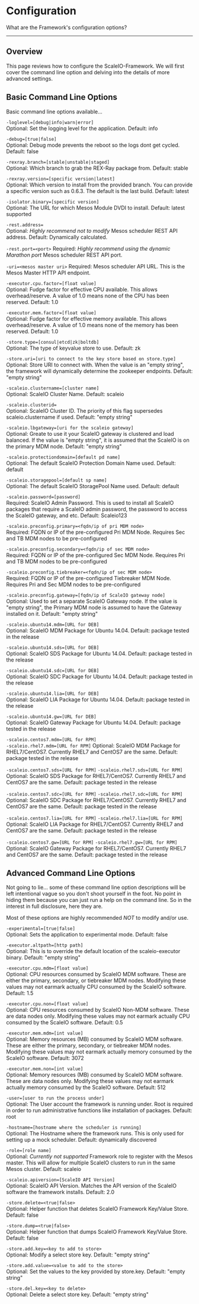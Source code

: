 # Configuration

What are the Framework's configuration options?

---

## Overview

This page reviews how to configure the ScaleIO-Framework. We will first cover the
command line option and delving into the details of more advanced settings.

## Basic Command Line Options

Basic command line options available...

`-loglevel=[debug|info|warn|error]`  
Optional: Set the logging level for the application. Default: info

`-debug=[true|false]`  
Optional: Debug mode prevents the reboot so the logs dont get cycled. Default: false

`-rexray.branch=[stable|unstable|staged]`  
Optional: Which branch to grab the REX-Ray package from. Default: stable

`-rexray.version=[specific version|latest]`  
Optional: Which version to install from the provided branch. You can provide a
specific version such as 0.6.3. The default is the last build. Default: latest

`-isolator.binary=[specific version]`  
Optional: The URL for which Mesos Module DVDI to install. Default: latest supported

`-rest.address=`  
Optional: *Highly recommend not to modify* Mesos scheduler REST API address.
Default: Dynamically calculated.

`-rest.port=<port>`
Required: *Highly recommend using the dynamic Marathon port* Mesos scheduler
REST API port.

`-uri=<mesos master uri>`
Required: Mesos scheduler API URL. This is the Mesos Master HTTP API endpoint.

`-executor.cpu.factor=[float value]`  
Optional: Fudge factor for effective CPU available. This allows overhead/reserve.
A value of 1.0 means none of the CPU has been reserved. Default: 1.0

`-executor.mem.factor=[float value]`  
Optional: Fudge factor for effective memory available. This allows overhead/reserve.
A value of 1.0 means none of the memory has been reserved. Default: 1.0

`-store.type=[consul|etcd|zk|boltdb]`  
Optional: The type of keyvalue store to use. Default: zk

`-store.uri=[uri to connect to the key store based on store.type]`  
Optional: Store URI to connect with. When the value is an "empty string", the
framework will dynamically determine the zookeeper endpoints.
Default: "empty string"

`-scaleio.clustername=[cluster name]`  
Optional: ScaleIO Cluster Name. Default: scaleio

`-scaleio.clusterid=`  
Optional: ScaleIO Cluster ID. The priority of this flag supersedes scaleio.clustername
if used. Default: "empty string"

`-scaleio.lbgateway=[uri for the scaleio gateway]`  
Optional: Greate to use it your ScaleIO gateway is clustered and load balanced.
If the value is "empty string", it is assumed that the ScaleIO is on the primary
MDM node. Default: "empty string"

`-scaleio.protectiondomain=[default pd name]`  
Optional: The default ScaleIO Protection Domain Name used. Default: default

`-scaleio.storagepool=[default sp name]`  
Optional: The default ScaleIO StoragePool Name used. Default: default

`-scaleio.password=[password]`  
Required: ScaleIO Admin Password. This is used to install all ScaleIO packages
that require a ScaleIO admin password, the password to access the ScaleIO gateway,
and etc. Default: Scaleio123

`-scaleio.preconfig.primary=<fqdn/ip of pri MDM node>`  
Required: FQDN or IP of the pre-configured Pri MDM Node. Requires Sec and TB MDM
nodes to be pre-configured

`-scaleio.preconfig.secondary=<fqdn/ip of sec MDM node>`  
Required: FQDN or IP of the pre-configured Sec MDM Node. Requires Pri and TB MDM
nodes to be pre-configured

`-scaleio.preconfig.tiebreaker=<fqdn/ip of sec MDM node>`  
Required: FQDN or IP of the pre-configured Tiebreaker MDM Node. Requires Pri and
Sec MDM nodes to be pre-configured

`-scaleio.preconfig.gateway=[fqdn/ip of ScaleIO gateway node]`  
Optional: Used to set a separate ScaleIO Gateway node. If the value is "empty string",
the Primary MDM node is assumed to have the Gateway installed on it.
Default: "empty string"

`-scaleio.ubuntu14.mdm=[URL for DEB]`  
Optional: ScaleIO MDM Package for Ubuntu 14.04. Default: package tested in the release

`-scaleio.ubuntu14.sds=[URL for DEB]`  
Optional: ScaleIO SDS Package for Ubuntu 14.04. Default: package tested in the release

`-scaleio.ubuntu14.sdc=[URL for DEB]`  
Optional: ScaleIO SDC Package for Ubuntu 14.04. Default: package tested in the release

`-scaleio.ubuntu14.lia=[URL for DEB]`  
Optional: ScaleIO LIA Package for Ubuntu 14.04. Default: package tested in the release

`-scaleio.ubuntu14.gw=[URL for DEB]`  
Optional: ScaleIO Gateway Package for Ubuntu 14.04. Default: package tested in the release

`-scaleio.centos7.mdm=[URL for RPM]`  
`-scaleio.rhel7.mdm=[URL for RPM]`
Optional: ScaleIO MDM Package for RHEL7/CentOS7. Currently RHEL7 and CentOS7 are the same.
Default: package tested in the release

`-scaleio.centos7.sds=[URL for RPM]`
`-scaleio.rhel7.sds=[URL for RPM]`
Optional: ScaleIO SDS Package for RHEL7/CentOS7. Currently RHEL7 and CentOS7 are the same.
Default: package tested in the release

`-scaleio.centos7.sdc=[URL for RPM]`
`-scaleio.rhel7.sdc=[URL for RPM]`
Optional: ScaleIO SDC Package for RHEL7/CentOS7. Currently RHEL7 and CentOS7 are the same.
Default: package tested in the release

`-scaleio.centos7.lia=[URL for RPM]`
`-scaleio.rhel7.lia=[URL for RPM]`
Optional: ScaleIO LIA Package for RHEL7/CentOS7. Currently RHEL7 and CentOS7 are the same.
Default: package tested in the release

`-scaleio.centos7.gw=[URL for RPM]`
`-scaleio.rhel7.gw=[URL for RPM]`
Optional: ScaleIO Gateway Package for RHEL7/CentOS7. Currently RHEL7 and CentOS7 are the same.
Default: package tested in the release

## Advanced Command Line Options

Not going to lie... some of these command line option descriptions will be left
intentional vague so you don't shoot yourself in the foot. No point in hiding them
because you can just run a help on the command line. So in the interest in full
disclosure, here they are.

Most of these options are highly recommended *NOT* to modify and/or use.

`-experimental=[true|false]`  
Optional: Sets the application to experimental mode. Default: false

`-executor.altpath=[http path]`  
Optional: This is to override the default location of the scaleio-executor binary.
Default: "empty string"

`-executor.cpu.mdm=[float value]`  
Optional: CPU resources consumed by ScaleIO MDM software.
These are either the primary, secondary, or tiebreaker MDM nodes. Modifying
these values may not earmark actually CPU consumed by the ScaleIO software. Default: 1.5

`-executor.cpu.non=[float value]`  
Optional: CPU resources consumed by ScaleIO Non-MDM software.
These are data nodes only. Modifying these values may not earmark actually CPU
consumed by the ScaleIO software. Default: 0.5

`-executor.mem.mdm=[int value]`  
Optional: Memory resources (MB) consumed by ScaleIO MDM software.
These are either the primary, secondary, or tiebreaker MDM nodes. Modifying
these values may not earmark actually memory consumed by the ScaleIO software.
Default: 3072

`-executor.mem.non=[int value]`  
Optional: Memory resources (MB) consumed by ScaleIO MDM software.
These are data nodes only. Modifying these values may not earmark actually memory
consumed by the ScaleIO software. Default: 512

`-user=[user to run the process under]`  
Optional: The User account the framework is running under. Root is required in
order to run administrative functions like installation of packages. Default: root

`-hostname=[hostname where the scheduler is running]`  
Optional: The Hostname where the framework runs. This is only used for setting up
a mock scheduler. Default: dynamically discovered

`-role=[role name]`  
Optional: *Currently not supported* Framework role to register with the Mesos master.
This will allow for multiple ScaleIO clusters to run in the same Mesos cluster. Default: scaleio

`-scaleio.apiversion=[ScaleIO API Version]`  
Optional: ScaleIO API Version. Matches the API version of the ScaleIO software
the framework installs. Default: 2.0

`-store.delete=<true|false>`  
Optional: Helper function that deletes ScaleIO Framework Key/Value Store. Default: false

`-store.dump=<true|false>`  
Optional: Helper function that dumps ScaleIO Framework Key/Value Store. Default: false

`-store.add.key=<key to add to store>`  
Optional: Modify a select store key. Default: "empty string"

`-store.add.value=<value to add to the store>`  
Optional: Set the values to the key provided by store.key. Default: "empty string"

`-store.del.key=<key to delete>`  
Optional: Delete a select store key. Default: "empty string"
